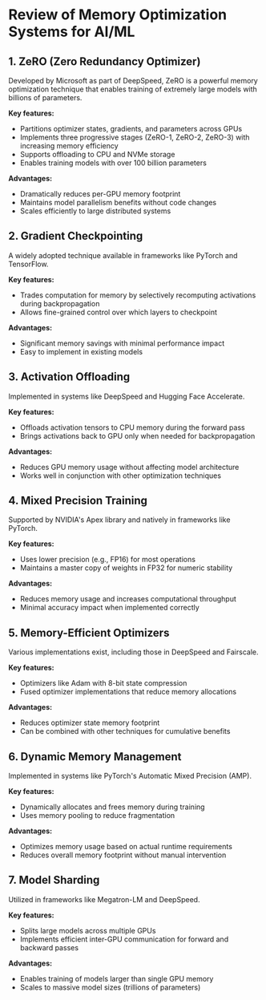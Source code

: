 # Review of Memory Optimization Systems for AI/ML

## 1. ZeRO (Zero Redundancy Optimizer)

Developed by Microsoft as part of DeepSpeed, ZeRO is a powerful memory optimization technique that enables training of extremely large models with billions of parameters.

**Key features:**
- Partitions optimizer states, gradients, and parameters across GPUs
- Implements three progressive stages (ZeRO-1, ZeRO-2, ZeRO-3) with increasing memory efficiency
- Supports offloading to CPU and NVMe storage
- Enables training models with over 100 billion parameters

**Advantages:**
- Dramatically reduces per-GPU memory footprint
- Maintains model parallelism benefits without code changes
- Scales efficiently to large distributed systems

## 2. Gradient Checkpointing

A widely adopted technique available in frameworks like PyTorch and TensorFlow.

**Key features:**
- Trades computation for memory by selectively recomputing activations during backpropagation
- Allows fine-grained control over which layers to checkpoint

**Advantages:**
- Significant memory savings with minimal performance impact
- Easy to implement in existing models

## 3. Activation Offloading

Implemented in systems like DeepSpeed and Hugging Face Accelerate.

**Key features:**
- Offloads activation tensors to CPU memory during the forward pass
- Brings activations back to GPU only when needed for backpropagation

**Advantages:**
- Reduces GPU memory usage without affecting model architecture
- Works well in conjunction with other optimization techniques

## 4. Mixed Precision Training

Supported by NVIDIA's Apex library and natively in frameworks like PyTorch.

**Key features:**
- Uses lower precision (e.g., FP16) for most operations
- Maintains a master copy of weights in FP32 for numeric stability

**Advantages:**
- Reduces memory usage and increases computational throughput
- Minimal accuracy impact when implemented correctly

## 5. Memory-Efficient Optimizers

Various implementations exist, including those in DeepSpeed and Fairscale.

**Key features:**
- Optimizers like Adam with 8-bit state compression
- Fused optimizer implementations that reduce memory allocations

**Advantages:**
- Reduces optimizer state memory footprint
- Can be combined with other techniques for cumulative benefits

## 6. Dynamic Memory Management

Implemented in systems like PyTorch's Automatic Mixed Precision (AMP).

**Key features:**
- Dynamically allocates and frees memory during training
- Uses memory pooling to reduce fragmentation

**Advantages:**
- Optimizes memory usage based on actual runtime requirements
- Reduces overall memory footprint without manual intervention

## 7. Model Sharding

Utilized in frameworks like Megatron-LM and DeepSpeed.

**Key features:**
- Splits large models across multiple GPUs
- Implements efficient inter-GPU communication for forward and backward passes

**Advantages:**
- Enables training of models larger than single GPU memory
- Scales to massive model sizes (trillions of parameters)